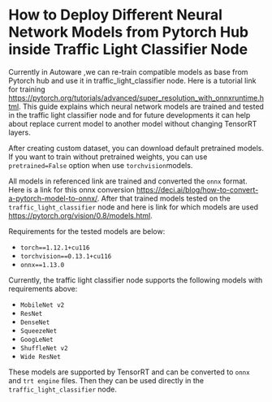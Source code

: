 # How to Deploy Different Neural Network Models from Pytorch Hub inside Traffic Light Classifier Node
Currently in Autoware ,we can re-train compatible models as base  from Pytorch hub and use it in traffic_light_classifier node. Here is a tutorial link for training <https://pytorch.org/tutorials/advanced/super_resolution_with_onnxruntime.html>. 
This guide explains which neural network models are trained and tested in the traffic light classifier node and for future developments it can help about replace current model to another model without changing TensorRT layers.

After creating custom dataset, you can download default pretrained models. If you want to train without pretrained weights, you can use `pretrained=False`  option when use `torchvision`models.

All models in referenced link are  trained and converted the `onnx` format. Here is a link for this onnx conversion <https://deci.ai/blog/how-to-convert-a-pytorch-model-to-onnx/>.
After that trained models tested on the `traffic_light_classifier` node and here is link for which models are used <https://pytorch.org/vision/0.8/models.html>.

Requirements for the tested models are below:

- `torch==1.12.1+cu116`
- `torchvision==0.13.1+cu116`
- `onnx==1.13.0`

Currently, the traffic light classifier node supports the following models with requirements above:
- `MobileNet v2`
- `ResNet`
- `DenseNet`
- `SqueezeNet`
- `GoogLeNet`
- `ShuffleNet v2`
- `Wide ResNet`


These models are supported by TensorRT and can be converted  to `onnx` and `trt engine` files. Then they can be used directly in the `traffic_light_classifier` node.